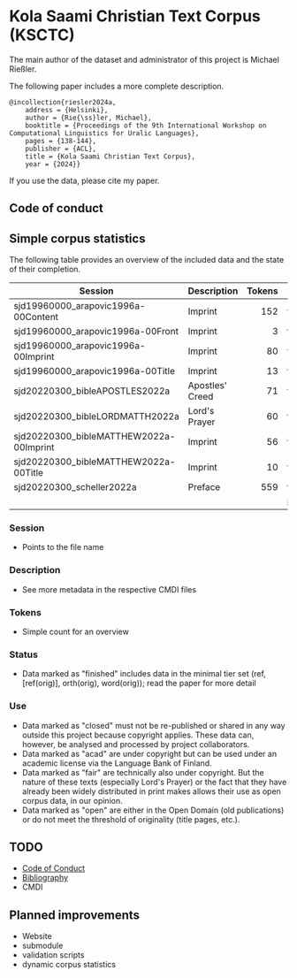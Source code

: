 # Kola Saami Christian Text Corpus (KSCTC)

The main author of the dataset and administrator of this project is Michael Rießler.

The following paper includes a more complete description.

```
@incollection{riesler2024a,
	address = {Helsinki},
	author = {Rie{\ss}ler, Michael},
	booktitle = {Proceedings of the 9th International Workshop on Computational Linguistics for Uralic Languages},
	pages = {138-144},
	publisher = {ACL},
	title = {Kola Saami Christian Text Corpus},
	year = {2024}}
```

If you use the data, please cite my paper.

## Code of conduct


## Simple corpus statistics
The following table provides an overview of the included data and the state of their completion.

| Session                                 | Description     | Tokens | Status   | Use    |
| --------------------------------------- | --------------- | -----: | -------- | ------ |
| sjd19960000_arapovic1996a-00Content     | Imprint         | 152    | finished | open   | 
| sjd19960000_arapovic1996a-00Front       | Imprint         | 3      | finished | open   | 
| sjd19960000_arapovic1996a-00Imprint     | Imprint         | 80     | finished | fair   | 
| sjd19960000_arapovic1996a-00Title       | Imprint         | 13     | finished | open   | 
| sjd20220300_bibleAPOSTLES2022a          | Apostles' Creed | 71     | finished | fair   |
| sjd20220300_bibleLORDMATTH2022a         | Lord's Prayer   | 60     | finished | fair   |
| sjd20220300_bibleMATTHEW2022a-00Imprint | Imprint         | 56     | finished | fair   | 
| sjd20220300_bibleMATTHEW2022a-00Title   | Imprint         | 10     | finished | open   | 
| sjd20220300_scheller2022a               | Preface         | 559    | finished | closed |
|                                         |                 |        | planned  | acad   |


### Session
- Points to the file name

### Description
- See more metadata in the respective CMDI files

### Tokens
- Simple count for an overview

### Status
- Data marked as "finished" includes data in the minimal tier set (ref, [ref(orig)], orth(orig), word(orig)); read the paper for more detail

### Use
- Data marked as "closed" must not be re-published or shared in any way outside this project because copyright applies. These data can, however, be analysed and processed by project collaborators.
- Data marked as "acad" are under copyright but can be used under an academic license via the Language Bank of Finland.
- Data marked as "fair" are technically also under copyright. But the nature of these texts (especially Lord's Prayer) or the fact that they have already been widely distributed in print makes allows their use as open corpus data, in our opinion.
- Data marked as "open" are either in the Open Domain (old publications) or do not meet the threshold of originality (title pages, etc.).


## TODO

- [Code of Conduct](CoC.md)
- [Bibliography](bibliography.bib)
- CMDI


## Planned improvements

- Website
- submodule
- validation scripts
- dynamic corpus statistics
